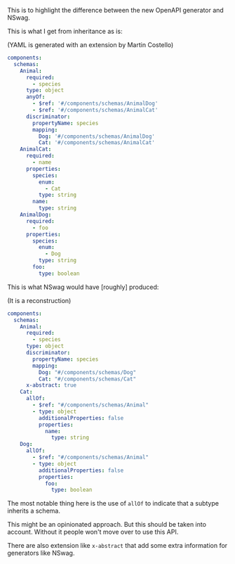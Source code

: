 This is to highlight the difference between the new OpenAPI generator and NSwag.

This is what I get from inheritance as is:

(YAML is generated with an extension by Martin Costello)

```yaml
components:
  schemas:
    Animal:
      required:
        - species
      type: object
      anyOf:
        - $ref: '#/components/schemas/AnimalDog'
        - $ref: '#/components/schemas/AnimalCat'
      discriminator:
        propertyName: species
        mapping:
          Dog: '#/components/schemas/AnimalDog'
          Cat: '#/components/schemas/AnimalCat'
    AnimalCat:
      required:
        - name
      properties:
        species:
          enum:
            - Cat
          type: string
        name:
          type: string
    AnimalDog:
      required:
        - foo
      properties:
        species:
          enum:
            - Dog
          type: string
        foo:
          type: boolean
```

This is what NSwag would have [roughly] produced:

(It is a reconstruction)

```yaml
components:
  schemas:
    Animal:
      required:
        - species
      type: object
      discriminator:
        propertyName: species
        mapping:
          Dog: "#/components/schemas/Dog"
          Cat: "#/components/schemas/Cat"
      x-abstract: true
    Cat:
      allOf:
        - $ref: "#/components/schemas/Animal"
        - type: object
          additionalProperties: false
          properties:
            name:
              type: string
    Dog:
      allOf:
        - $ref: "#/components/schemas/Animal"
        - type: object
          additionalProperties: false
          properties:
            foo:
              type: boolean
```

The most notable thing here is the use of ``allOf`` to indicate that a subtype inherits a schema.

This might be an opinionated approach. But this should be taken into account. Without it people won't move over to use this API.

There are also extension like ``x-abstract`` that add some extra information for generators like NSwag.